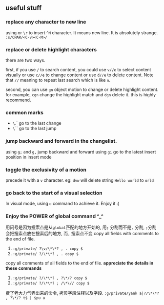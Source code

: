 ## useful stuff

### replace any character to new line

using <C-v><C-M> or `\r` to insert `^M` character. It means new line.
It is absolutely strange.
`:s/CHAR/<C-v><C-M>/`

### replace or delete highlight characters

there are two ways.

first, if you use `/` to search content, you could use `v//e` to select content visually or use `c//e` to change content or use `d//e` to delete content. Note that `//` meaning to repeat last search which is like `n`.

second, you can use `gn` object motion to change or delete highlight content. for example, `cgn` change the highlight match and `dgn` delete it. this is highly recommend.

### common marks

- `\`.` go to the last change
- `\`\`` go to the last jump

### jump backward and forward in the changelist.

using `g;` and `g,` jump backward and forward
using `gi` go to the latest insert position in insert mode

### toggle the exclusivity of a motion

precede it with a `v` character. eg: `dvw` will delete string `Hello world` to `orld`

### go back to the start of a visual selection

In visual mode, using `o` command to achieve it. Enjoy it :)

### Enjoy the POWER of global command ^\_^

用问号是因为搜索点是从`global`匹配的地方开始的, 用`;` 分割而不是`,` 分割, `;`分割会把搜索点放在搜索后的地方, 而`,` 搜索点不变
copy all fields with comments to the end of file.

1. `:g/private/ ?\v/\*\*? , . copy $`
2. `:g/private/ ?/\*\*? , . copy $`

copy all comments of all fields to the end of file.
**appreciate the details in these commands**

1. `:g/private/ ?/\*\*? , ?\*/? copy $`
2. `:g/private/ ?/\*\*? ; /\*\// copy $`

费了老大力气弄出来的命令, 拷贝字段注释以及字段.
`:g/private/yank a|?/\*\*? , ?\*/? t$ | $pu a`

